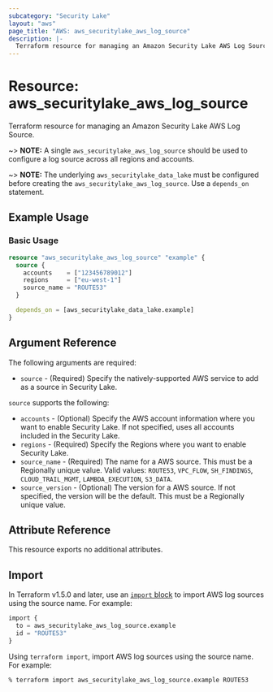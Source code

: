 ```yaml
---
subcategory: "Security Lake"
layout: "aws"
page_title: "AWS: aws_securitylake_aws_log_source"
description: |-
  Terraform resource for managing an Amazon Security Lake AWS Log Source.
---
```


# Resource: aws_securitylake_aws_log_source

Terraform resource for managing an Amazon Security Lake AWS Log Source.

~> **NOTE:** A single `aws_securitylake_aws_log_source` should be used to configure a log source across all regions and accounts.

~> **NOTE:** The underlying `aws_securitylake_data_lake` must be configured before creating the `aws_securitylake_aws_log_source`. Use a `depends_on` statement.

## Example Usage

### Basic Usage

```terraform
resource "aws_securitylake_aws_log_source" "example" {
  source {
    accounts    = ["123456789012"]
    regions     = ["eu-west-1"]
    source_name = "ROUTE53"
  }

  depends_on = [aws_securitylake_data_lake.example]
}
```

## Argument Reference

The following arguments are required:

* `source` - (Required) Specify the natively-supported AWS service to add as a source in Security Lake.

`source` supports the following:

* `accounts` - (Optional) Specify the AWS account information where you want to enable Security Lake.
  If not specified, uses all accounts included in the Security Lake.
* `regions` - (Required) Specify the Regions where you want to enable Security Lake.
* `source_name` - (Required) The name for a AWS source. This must be a Regionally unique value. Valid values: `ROUTE53`, `VPC_FLOW`, `SH_FINDINGS`, `CLOUD_TRAIL_MGMT`, `LAMBDA_EXECUTION`, `S3_DATA`.
* `source_version` - (Optional) The version for a AWS source.
  If not specified, the version will be the default.
  This must be a Regionally unique value.

## Attribute Reference

This resource exports no additional attributes.

## Import

In Terraform v1.5.0 and later, use an [`import` block](https://developer.hashicorp.com/terraform/language/import) to import AWS log sources using the source name. For example:

```terraform
import {
  to = aws_securitylake_aws_log_source.example
  id = "ROUTE53"
}
```

Using `terraform import`, import AWS log sources using the source name. For example:

```console
% terraform import aws_securitylake_aws_log_source.example ROUTE53
```
